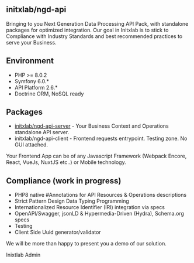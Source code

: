
## initxlab/ngd-api
Bringing to you Next Generation Data Processing API Pack, with standalone packages for optimized integration. Our goal in Initxlab is to stick to Compliance with Industry Standards and best recommended practices to serve your Business.

## Environment
- PHP >= 8.0.2
- Symfony 6.0.*
- API Platform 2.6.*
- Doctrine ORM, NoSQL ready

## Packages
- [initxlab/ngd-api-server](https://github.com/initxlab/ngd-api-server/blob/master/README.md) - Your Business Context and Operations standalone API server.
- initxlab/ngd-api-client - Frontend requests entrypoint. Testing zone. No GUI attached. 

Your Frontend App can be of any Javascript Framework (Webpack Encore, React, VueJs, NuxtJS etc..) or Mobile technology.

## Compliance (work in progress)
- PHP8 native #Annotations for API Resources & Operations descriptions
- Strict Pattern Design Data Typing Programming
- Internationalized Resource Identifier (IRI) integration via specs
- OpenAPI/Swagger, jsonLD & Hypermedia-Driven (Hydra), Schema.org specs
- Testing
- Client Side Uuid generator/validator

We will be more than happy to present you a demo of our solution.

Inixtlab Admin
